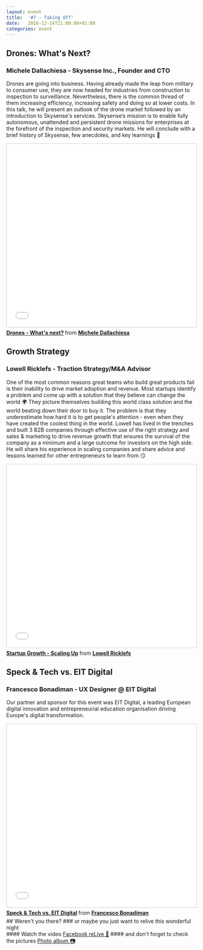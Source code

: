 ```yaml
---
layout: event
title:  '#7 - Taking Off'
date:   2016-12-14T21:00:00+01:00
categories: event
---
```


## Drones: What's Next?
### Michele Dallachiesa - Skysense Inc., Founder and CTO

Drones are going into business. Having already made the leap from military to consumer use, they are now headed for industries from construction to inspection to surveillance. Nevertheless, there is the common thread of them increasing efficiency, increasing safety and doing so at lower costs.
In this talk, he will present an outlook of the drone market followed by an introduction to Skysense's services. Skysense’s mission is to enable fully autonomous, unattended and persistent drone missions for enterprises at the forefront of the inspection and security markets. He will conclude with a brief history of Skysense, few anecdotes, and key learnings 🙂

<iframe src="//www.slideshare.net/slideshow/embed_code/key/YxbTKOIBPveBf" width="595" height="485" frameborder="0" marginwidth="0" marginheight="0" scrolling="no" style="border:1px solid #CCC; border-width:1px; margin-bottom:5px; max-width: 100%;" allowfullscreen>
</iframe>
<div style="margin-bottom:5px">
<strong>
<a href="//www.slideshare.net/speckandtech/drones-whats-next" title="Drones - What&#x27;s next?" target="_blank">Drones - What&#x27;s next?</a>
</strong> from <strong><a target="_blank" href="//www.linkedin.com/in/dallachiesa/">Michele Dallachiesa</a></strong>
</div>

## Growth Strategy
###  Lowell Ricklefs - Traction Strategy/M&A Advisor

One of the most common reasons great teams who build great products fail is their inability to drive market adoption and revenue.
Most startups identify a problem and come up with a solution that they believe can change the world 🌍 They picture themselves building this world class solution and the world beating down their door to buy it. The problem is that they underestimate how hard it is to get people's attention - even when they have created the coolest thing in the world. Lowell has lived in the trenches and built 3 B2B companies through effective use of the right strategy and sales & marketing to drive revenue growth that ensures the survival of the company as a minimum and a large outcome for investors on the high side. He will share his experience in scaling companies and share advice and lessons learned for other entrepreneurs to learn from 😏

<iframe src="//www.slideshare.net/slideshow/embed_code/key/BZW3CWBX50Uqaj" width="595" height="485" frameborder="0" marginwidth="0" marginheight="0" scrolling="no" style="border:1px solid #CCC; border-width:1px; margin-bottom:5px; max-width: 100%;" allowfullscreen>
</iframe>
<div style="margin-bottom:5px">
<strong>
<a href="//www.slideshare.net/speckandtech/startup-growth-scaling-up-71104614" title="Startup Growth - Scaling Up" target="_blank">Startup Growth - Scaling Up</a>
</strong> from <strong><a target="_blank" href="//www.linkedin.com/in/lowell-ricklefs-1944b5/">Lowell Ricklefs</a></strong>
</div>

## Speck &amp; Tech vs. EIT Digital
### Francesco Bonadiman - UX Designer @ EIT Digital

Our partner and sponsor for this event was EIT Digital, a leading European digital innovation and entrepreneurial education organisation driving Europe's digital transformation.

<iframe src="//www.slideshare.net/slideshow/embed_code/key/mN0XHeJcvSIrTk" width="595" height="485" frameborder="0" marginwidth="0" marginheight="0" scrolling="no" style="border:1px solid #CCC; border-width:1px; margin-bottom:5px; max-width: 100%;" allowfullscreen>
</iframe>
<div style="margin-bottom:5px">
<strong>
<a href="//www.slideshare.net/franzonadiman/speck-tech-vs-eit-digital" title="Speck &amp; Tech vs. EIT Digital" target="_blank">Speck &amp; Tech vs. EIT Digital</a>
</strong> from <strong><a target="_blank" href="//francescobonadiman.com">Francesco Bonadiman</a></strong>
</div>
## Weren't you there?
### or maybe you just want to relive this wonderful night
<section class="fb-links">
#### Watch the video
<a id="fb_photo_album" class="btn-facebook" target="_blank" href="//www.facebook.com/speckandtech/videos/593249524206340/">Facebook reLive 📼</a>
#### and don't forget to check the pictures
<a id="fb_photo_album" class="btn-facebook" target="_blank" href="//www.facebook.com/media/set/?set=a.597265887138037.1073741835.476076519256975&type=1&l=dba18f7216">Photo album &#128247;</a>
</section>